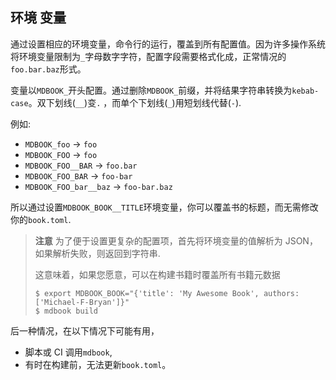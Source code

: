 ## 环境 变量

通过设置相应的环境变量，命令行的运行，覆盖到所有配置值。因为许多操作系统将环境变量限制为`_`字母数字字符，配置字段需要格式化成，正常情况的`foo.bar.baz`形式。

变量以`MDBOOK_`开头配置。通过删除`MDBOOK_`前缀，并将结果字符串转换为`kebab-case`。双下划线(`__`)变`.` ，而单个下划线(`_`)用短划线代替(`-`).

例如:

- `MDBOOK_foo` -> `foo`
- `MDBOOK_FOO` -> `foo`
- `MDBOOK_FOO__BAR` -> `foo.bar`
- `MDBOOK_FOO_BAR` -> `foo-bar`
- `MDBOOK_FOO_bar__baz` -> `foo-bar.baz`

所以通过设置`MDBOOK_BOOK__TITLE`环境变量，你可以覆盖书的标题，而无需修改你的`book.toml`.

> **注意** 为了便于设置更复杂的配置项，首先将环境变量的值解析为 JSON，如果解析失败，则返回到字符串.
>
> 这意味着，如果您愿意，可以在构建书籍时覆盖所有书籍元数据
>
> ```shell
> $ export MDBOOK_BOOK="{'title': 'My Awesome Book', authors: ['Michael-F-Bryan']}"
> $ mdbook build
> ```

后一种情况，在以下情况下可能有用，

- 脚本或 CI 调用`mdbook`,
- 有时在构建前，无法更新`book.toml`。
